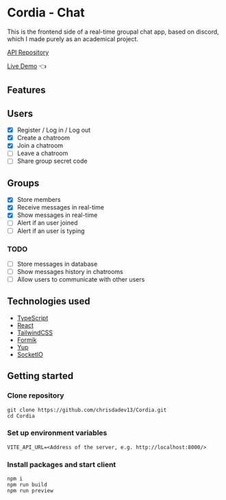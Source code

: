 # Cordia - Chat

This is the frontend side of a real-time groupal chat app, based on discord, which I made purely as an academical project.

[API Repository](https://github.com/chrisdadev13/Cordia-API)

[Live Demo](http://cordia.vercel.app) :point_left:

## Features

## Users

- [x] Register / Log in / Log out
- [x] Create a chatroom
- [x] Join a chatroom
- [ ] Leave a chatroom
- [ ] Share group secret code

## Groups

- [x] Store members
- [x] Receive messages in real-time
- [x] Show messages in real-time
- [ ] Alert if an user joined
- [ ] Alert if an user is typing

### TODO

- [ ] Store messages in database
- [ ] Show messages history in chatrooms
- [ ] Allow users to communicate with other users

## Technologies used

- [TypeScript](https://www.typescriptlang.org/)
- [React](https://pi.reactjs.org/)
- [TailwindCSS](https://tailwindcss.com/)
- [Formik](https://formik.org/)
- [Yup](https://github.com/jquense/yup)
- [SocketIO](https://socket.io)

## Getting started

### Clone repository

```
git clone https://github.com/chrisdadev13/Cordia.git
cd Cordia
```

### Set up environment variables

```
VITE_API_URL=<Address of the server, e.g. http://localhost:8000/>
```

### Install packages and start client

```
npm i
npm run build
npm run preview
```
